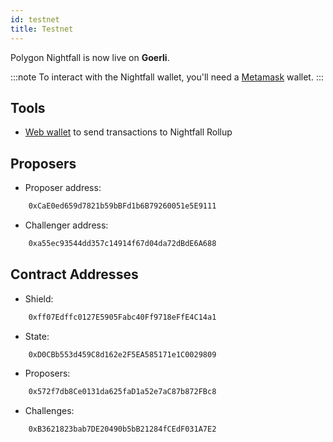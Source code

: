 ```yaml
---
id: testnet
title: Testnet
---
```


Polygon Nightfall is now live on **Goerli**.

:::note
To interact with the Nightfall wallet, you'll need a [Metamask](https://metamask.io/) wallet.
:::

## Tools

- [Web wallet](https://wallet.testnet.polygon-nightfall.technology) to send transactions to Nightfall Rollup

## Proposers

- Proposer address:

```bash
    0xCaE0ed659d7821b59bBFd1b6B79260051e5E9111
```

- Challenger address:

```bash
    0xa55ec93544dd357c14914f67d04da72dBdE6A688
```

## Contract Addresses

- Shield:

```bash
    0xff07Edffc0127E5905Fabc40Ff9718eFfE4C14a1
```

- State:

```bash
    0xD0CBb553d459C8d162e2F5EA585171e1C0029809
```


- Proposers:

```bash
    0x572f7db8Ce0131da625faD1a52e7aC87b872FBc8
```


- Challenges:

```bash
    0xB3621823bab7DE20490b5bB21284fCEdF031A7E2
```
